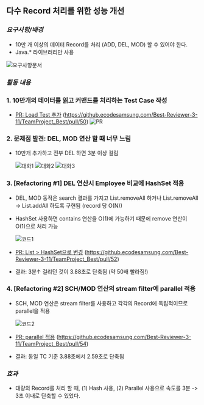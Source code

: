## 다수 Record 처리를 위한 성능 개선

### _**요구사항/배경**_

- 10만 개 이상의 데이터 Record를 처리 (ADD, DEL, MOD) 할 수 있어야 한다.
- Java.* 라이브러리만 사용

![요구사항문서](/image/사례3-요구사항.png)


### _**활동 내용**_

### 1. 10만개의 데이터를 읽고 커맨드를 처리하는 Test Case 작성

  - [PR: Load Test 추가](https://github.ecodesamsung.com/Best-Reviewer-3-11/TeamProject_Best/pull/50) (https://github.ecodesamsung.com/Best-Reviewer-3-11/TeamProject_Best/pull/50)
    ![PR](/image/사례3-활동1.png)

### 2. 문제점 발견: DEL, MOD 연산 할 때 너무 느림

  - 10만개 추가하고 전부 DEL 하면 3분 이상 걸림
  
    ![대화1](/image/사례3-활동2.png)
    ![대화2](/image/사례3-활동3.png)
    ![대화3](/image/사례3-활동4.png)

### 3. [Refactoring #1] DEL 연산시 Employee 비교에 HashSet 적용

  - DEL, MOD 동작은 search 결과를 가지고 List.removeAll 하거나 List.removeAll -> List.addAll 하도록 구현됨 (record 당 O(N))
  - HashSet 사용하면 contains 연산을 O(1)에 가능하기 때문에 remove 연산이 O(1)으로 처리 가능
  
    ![코드1](/image/사례3-활동5.png) 
  - [PR: List > HashSet으로 변경](https://github.ecodesamsung.com/Best-Reviewer-3-11/TeamProject_Best/pull/52) (https://github.ecodesamsung.com/Best-Reviewer-3-11/TeamProject_Best/pull/52)
  - 결과: 3분↑ 걸리던 것이 3.88초로 단축됨 (약 50배 빨라짐!)
    
### 4. [Refactoring #2] SCH/MOD 연산의 stream filter에 parallel 적용
  
  - SCH, MOD 연산은 stream filter를 사용하고 각각의 Record에 독립적이므로 parallel을 적용
  
    ![코드2](/image/사례3-활동6.png) 
  
  - [PR: parallel 적용](https://github.ecodesamsung.com/Best-Reviewer-3-11/TeamProject_Best/pull/54) (https://github.ecodesamsung.com/Best-Reviewer-3-11/TeamProject_Best/pull/54)
  - 결과: 동일 TC 기준 3.88초에서 2.59초로 단축됨


### _**효과**_

- 대량의 Record를 처리 할 때, (1) Hash 사용, (2) Parallel 사용으로 속도를 3분 -> 3초 이내로 단축할 수 있었다.

